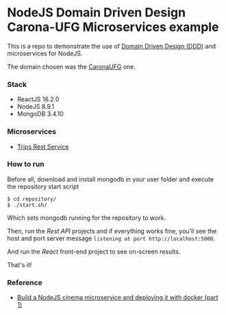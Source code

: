 # NodeJS Domain Driven Design Carona-UFG Microservices example

This is a repo to demonstrate the use of [Domain Driven Design (DDD)](https://github.com/p0w34007/ebooks/blob/master/Eric%20Evans%202003%20-%20Domain-Driven%20Design%20-%20Tackling%20Complexity%20in%20the%20Heart%20of%20Software.pdf) and microservices for NodeJS.

The domain chosen was the [CaronaUFG](https://github.com/moiseshilario/Carona-UFG) one.

### Stack
- ReactJS 16.2.0
- NodeJS 8.9.1
- MongoDB 3.4.10

### Microservices

- [Trips Rest Service](./trips-rest)

### How to run

Before all, download and install mongodb in your user folder and execute the repository start script
```
$ cd repository/
$ ./start.sh/
```

Which sets mongodb running for the repository to work.

Then, run the *Rest API* projects and if everything works fine, you'll see the host and port server message `listening at port http://localhost:5000`.

And run the *React* front-end project to see on-screen results.

That's it!

### Reference

- [Build a NodeJS cinema microservice and deploying it with docker (part 1)](https://medium.com/@cramirez92/build-a-nodejs-cinema-microservice-and-deploying-it-with-docker-part-1-7e28e25bfa8b)

